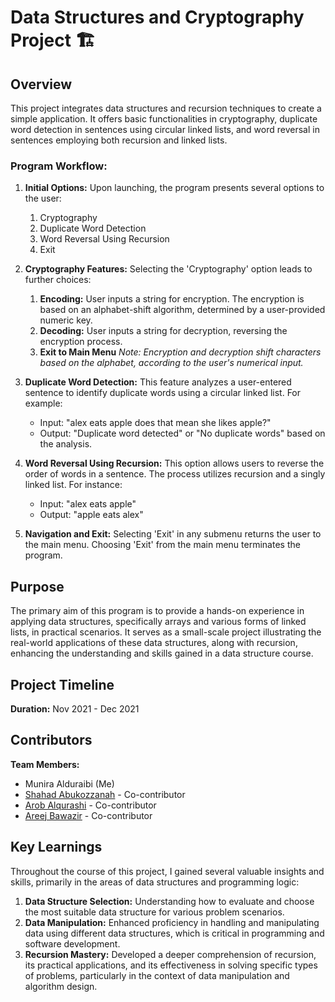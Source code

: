 # Data Structures and Cryptography Project 🏗️

## Overview
This project integrates data structures and recursion techniques to create a simple application. It offers basic functionalities in cryptography, duplicate word detection in sentences using circular linked lists, and word reversal in sentences employing both recursion and linked lists.

### Program Workflow:
1. **Initial Options:** Upon launching, the program presents several options to the user:
    1. Cryptography
    2. Duplicate Word Detection
    3. Word Reversal Using Recursion
    4. Exit

2. **Cryptography Features:** Selecting the 'Cryptography' option leads to further choices:
    1. **Encoding:** User inputs a string for encryption. The encryption is based on an alphabet-shift algorithm, determined by a user-provided numeric key.
    2. **Decoding:** User inputs a string for decryption, reversing the encryption process.
    3. **Exit to Main Menu**
    *Note: Encryption and decryption shift characters based on the alphabet, according to the user's numerical input.*

3. **Duplicate Word Detection:** This feature analyzes a user-entered sentence to identify duplicate words using a circular linked list. For example:
    * Input: "alex eats apple does that mean she likes apple?"
    * Output: "Duplicate word detected" or "No duplicate words" based on the analysis.

4. **Word Reversal Using Recursion:** This option allows users to reverse the order of words in a sentence. The process utilizes recursion and a singly linked list. For instance:
    * Input: "alex eats apple"
    * Output: "apple eats alex"

5. **Navigation and Exit:** Selecting 'Exit' in any submenu returns the user to the main menu. Choosing 'Exit' from the main menu terminates the program.

## Purpose
The primary aim of this program is to provide a hands-on experience in applying data structures, specifically arrays and various forms of linked lists, in practical scenarios. It serves as a small-scale project illustrating the real-world applications of these data structures, along with recursion, enhancing the understanding and skills gained in a data structure course.

## Project Timeline 
**Duration:** Nov 2021 - Dec 2021

## Contributors
**Team Members:**
* Munira Alduraibi (Me)
* [Shahad Abukozzanah](https://www.linkedin.com/in/shahad-mohammed-2817b0217) - Co-contributor
* [Arob Alqurashi](https://www.linkedin.com/in/arob-alqurashi-8158ab242) - Co-contributor
* [Areej Bawazir](https://www.linkedin.com/in/AreejAbw123) - Co-contributor

## Key Learnings
Throughout the course of this project, I gained several valuable insights and skills, primarily in the areas of data structures and programming logic:

1. **Data Structure Selection:** Understanding how to evaluate and choose the most suitable data structure for various problem scenarios.
2. **Data Manipulation:** Enhanced proficiency in handling and manipulating data using different data structures, which is critical in programming and software development.
3. **Recursion Mastery:** Developed a deeper comprehension of recursion, its practical applications, and its effectiveness in solving specific types of problems, particularly in the context of data manipulation and algorithm design.
